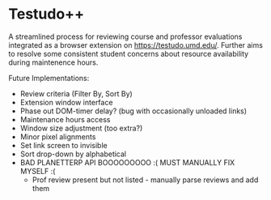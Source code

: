 # Testudo++
A streamlined process for reviewing course and professor evaluations integrated as a browser extension on https://testudo.umd.edu/. Further aims to resolve some consistent student concerns about resource availability during maintenence hours.

Future Implementations:
- Review criteria (Filter By, Sort By)
- Extension window interface
- Phase out DOM-timer delay? (bug with occasionally unloaded links)
- Maintenance hours access
- Window size adjustment (too extra?)
- Minor pixel alignments
- Set link screen to invisible
- Sort drop-down by alphabetical
- BAD PLANETTERP API BOOOOOOOOO :( MUST MANUALLY FIX MYSELF :(
    - Prof review present but not listed - manually parse reviews and add them